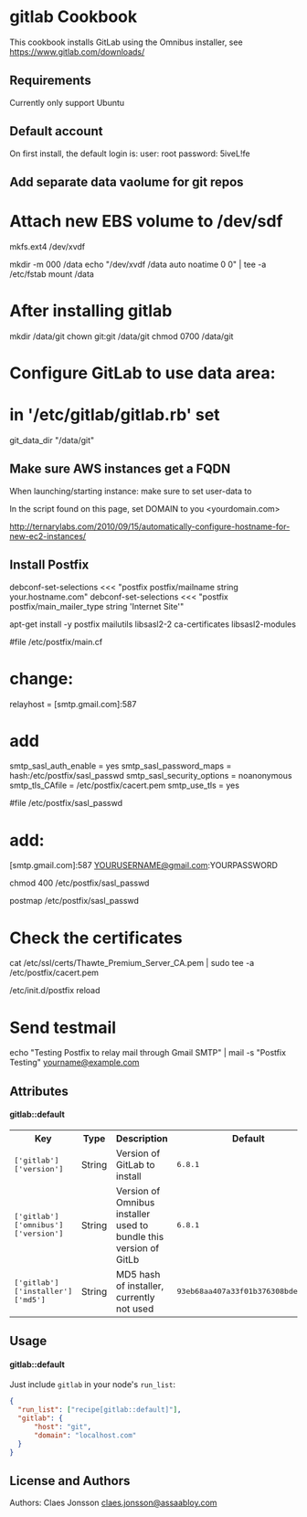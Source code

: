 gitlab Cookbook
===============
This cookbook installs GitLab using the Omnibus installer, see <a href="https://www.gitlab.com/downloads/">https://www.gitlab.com/downloads/</a>


Requirements
------------
Currently only support Ubuntu


Default account
---------------
On first install, the default login is:
user: root
password: 5iveL!fe


Add separate data vaolume for git repos
---------------------------------------

# Attach new EBS volume to /dev/sdf

mkfs.ext4 /dev/xvdf

mkdir -m 000 /data
echo "/dev/xvdf /data auto noatime 0 0" | tee -a /etc/fstab
mount /data

# After installing gitlab

mkdir /data/git
chown git:git /data/git
chmod 0700 /data/git


# Configure GitLab to use data area:

# in '/etc/gitlab/gitlab.rb' set

git_data_dir "/data/git"


Make sure AWS instances get a FQDN
----------------------------------

When launching/starting instance: make sure to set user-data to <hostname>

In the script found on this page, set DOMAIN to you <yourdomain.com>

http://ternarylabs.com/2010/09/15/automatically-configure-hostname-for-new-ec2-instances/


Install Postfix
---------------

debconf-set-selections <<< "postfix postfix/mailname string your.hostname.com"
debconf-set-selections <<< "postfix postfix/main_mailer_type string 'Internet Site'"

apt-get install -y postfix mailutils libsasl2-2 ca-certificates libsasl2-modules


#file /etc/postfix/main.cf

# change:
relayhost = [smtp.gmail.com]:587
# add
smtp_sasl_auth_enable = yes
smtp_sasl_password_maps = hash:/etc/postfix/sasl_passwd
smtp_sasl_security_options = noanonymous
smtp_tls_CAfile = /etc/postfix/cacert.pem
smtp_use_tls = yes


#file /etc/postfix/sasl_passwd

# add:
[smtp.gmail.com]:587  YOURUSERNAME@gmail.com:YOURPASSWORD

chmod 400 /etc/postfix/sasl_passwd

postmap /etc/postfix/sasl_passwd


# Check the certificates

cat /etc/ssl/certs/Thawte_Premium_Server_CA.pem | sudo tee -a /etc/postfix/cacert.pem


/etc/init.d/postfix reload

# Send testmail

echo "Testing Postfix to relay mail through Gmail SMTP" | mail -s "Postfix Testing" yourname@example.com


Attributes
----------
#### gitlab::default
<table>
  <tr>
    <th>Key</th>
    <th>Type</th>
    <th>Description</th>
    <th>Default</th>
  </tr>
  <tr>
    <td><tt>['gitlab']['version']</tt></td>
    <td>String</td>
    <td>Version of GitLab to install</td>
    <td><tt>6.8.1</tt></td>
  </tr>
  <tr>
    <td><tt>['gitlab']['omnibus']['version']</tt></td>
    <td>String</td>
    <td>Version of Omnibus installer used to bundle this version of GitLb</td>
    <td><tt>6.8.1</tt></td>
  </tr>
  <tr>
    <td><tt>['gitlab']['installer']['md5']</tt></td>
    <td>String</td>
    <td>MD5 hash of installer, currently not used</td>
    <td><tt>93eb68aa407a33f01b376308bde0b465</tt></td>
  </tr>
</table>

Usage
-----
#### gitlab::default
Just include `gitlab` in your node's `run_list`:

```json
{
  "run_list": ["recipe[gitlab::default]"],
  "gitlab": {
      "host": "git",
      "domain": "localhost.com"
  }
}
```

License and Authors
-------------------
Authors: Claes Jonsson claes.jonsson@assaabloy.com
